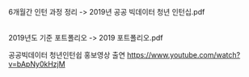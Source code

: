 

6개월간 인턴 과정 정리 -> 2019년 공공 빅데이터 청년 인턴십.pdf

<br>2019년도 기준 포트폴리오 -> 2019 포트폴리오.pdf


공공빅데이터 청년인턴쉽 홍보영상 출연 https://www.youtube.com/watch?v=bApNy0kHzjM




